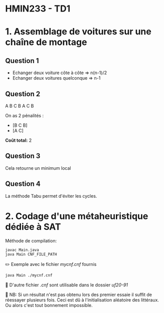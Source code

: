 # HMIN233 - TD1

# 1. Assemblage de voitures sur une chaîne de montage

## Question 1

- Echanger deux voiture côte à côte => n(n-1)/2
- Echanger deux voitures quelconque => n-1

## Question 2

A B C B A C B

On as 2 pénalités :
- [B C B]
- [A C]

**Coût total:** 2

## Question 3

Cela retourne un minimum local

## Question 4

La méthode Tabu permet d'éviter les cycles.

# 2. Codage d'une métaheuristique dédiée à SAT
Méthode de compilation:
```bash
javac Main.java
java Main CNF_FILE_PATH
```

:pencil2: Exemple avec le fichier *mycnf.cnf* fournis
```bash
java Main ./mycnf.cnf
```

:pushpin: D'autre fichier *.cnf* sont utilisable dans le dossier *uf20-91*


:children_crossing: NB: Si un résultat n'est pas obtenu lors des premier essaie il suffit de réessayer plusieurs fois. Ceci est dû à l'initialisation aléatoire des littéraux. Ou alors c'est tout bonnement impossible.
